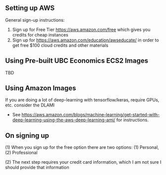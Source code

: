 ## Setting up AWS
General sign-up instructions:
1. Sign up for Free Tier https://aws.amazon.com/free  which gives you credits for cheap instances
2. Sign up for https://aws.amazon.com/education/awseducate/ in order to get free $100 cloud credits and other materials

## Using Pre-built UBC Economics ECS2 Images
TBD

## Using Amazon Images

If you are doing a lot of deep-learning with tensorflow/keras, require GPUs, etc. consider the DLAMI
- See https://aws.amazon.com/blogs/machine-learning/get-started-with-deep-learning-using-the-aws-deep-learning-ami/ for instructions.

## On signing up
(1) When you sign up for the free option there are two options: (1) Personal, (2) Professional

(2) The next step requires your credit card information, which I am not sure I should provide that information
